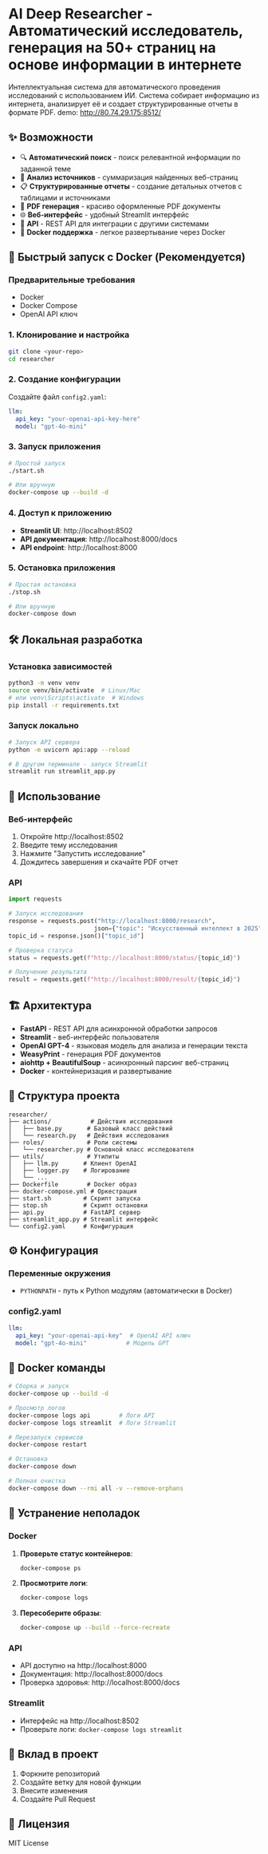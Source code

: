 # AI Deep Researcher - Автоматический исследователь, генерация на 50+ страниц на основе информации в интернете

Интеллектуальная система для автоматического проведения исследований с использованием ИИ. Система собирает информацию из интернета, анализирует её и создает структурированные отчеты в формате PDF.
demo: http://80.74.29.175:8512/
## ✨ Возможности

- 🔍 **Автоматический поиск** - поиск релевантной информации по заданной теме
- 📄 **Анализ источников** - суммаризация найденных веб-страниц
- 📋 **Структурированные отчеты** - создание детальных отчетов с таблицами и источниками
- 📄 **PDF генерация** - красиво оформленные PDF документы
- 🌐 **Веб-интерфейс** - удобный Streamlit интерфейс
- 🚀 **API** - REST API для интеграции с другими системами
- 🐳 **Docker поддержка** - легкое развертывание через Docker

## 🚀 Быстрый запуск с Docker (Рекомендуется)

### Предварительные требования

- Docker
- Docker Compose
- OpenAI API ключ

### 1. Клонирование и настройка

```bash
git clone <your-repo>
cd researcher
```

### 2. Создание конфигурации

Создайте файл `config2.yaml`:

```yaml
llm:
  api_key: "your-openai-api-key-here"
  model: "gpt-4o-mini"
```

### 3. Запуск приложения

```bash
# Простой запуск
./start.sh

# Или вручную
docker-compose up --build -d
```

### 4. Доступ к приложению

- **Streamlit UI**: http://localhost:8502
- **API документация**: http://localhost:8000/docs
- **API endpoint**: http://localhost:8000

### 5. Остановка приложения

```bash
# Простая остановка
./stop.sh

# Или вручную
docker-compose down
```

## 🛠️ Локальная разработка

### Установка зависимостей

```bash
python3 -m venv venv
source venv/bin/activate  # Linux/Mac
# или venv\Scripts\activate  # Windows
pip install -r requirements.txt
```

### Запуск локально

```bash
# Запуск API сервера
python -m uvicorn api:app --reload

# В другом терминале - запуск Streamlit
streamlit run streamlit_app.py
```

## 📝 Использование

### Веб-интерфейс

1. Откройте http://localhost:8502
2. Введите тему исследования
3. Нажмите "Запустить исследование"
4. Дождитесь завершения и скачайте PDF отчет

### API

```python
import requests

# Запуск исследования
response = requests.post("http://localhost:8000/research", 
                        json={"topic": "Искусственный интеллект в 2025"})
topic_id = response.json()["topic_id"]

# Проверка статуса
status = requests.get(f"http://localhost:8000/status/{topic_id}")

# Получение результата
result = requests.get(f"http://localhost:8000/result/{topic_id}")
```

## 🏗️ Архитектура

- **FastAPI** - REST API для асинхронной обработки запросов
- **Streamlit** - веб-интерфейс пользователя
- **OpenAI GPT-4** - языковая модель для анализа и генерации текста
- **WeasyPrint** - генерация PDF документов
- **aiohttp + BeautifulSoup** - асинхронный парсинг веб-страниц
- **Docker** - контейнеризация и развертывание

## 📁 Структура проекта

```
researcher/
├── actions/           # Действия исследования
│   ├── base.py       # Базовый класс действий
│   └── research.py   # Действия исследования
├── roles/            # Роли системы
│   └── researcher.py # Основной класс исследователя
├── utils/            # Утилиты
│   ├── llm.py       # Клиент OpenAI
│   ├── logger.py    # Логирование
│   └── ...
├── Dockerfile        # Docker образ
├── docker-compose.yml # Оркестрация
├── start.sh         # Скрипт запуска
├── stop.sh          # Скрипт остановки
├── api.py           # FastAPI сервер
├── streamlit_app.py # Streamlit интерфейс
└── config2.yaml     # Конфигурация
```

## ⚙️ Конфигурация

### Переменные окружения

- `PYTHONPATH` - путь к Python модулям (автоматически в Docker)

### config2.yaml

```yaml
llm:
  api_key: "your-openai-api-key"  # OpenAI API ключ
  model: "gpt-4o-mini"           # Модель GPT
```

## 🐳 Docker команды

```bash
# Сборка и запуск
docker-compose up --build -d

# Просмотр логов
docker-compose logs api        # Логи API
docker-compose logs streamlit  # Логи Streamlit

# Перезапуск сервисов
docker-compose restart

# Остановка
docker-compose down

# Полная очистка
docker-compose down --rmi all -v --remove-orphans
```

## 🔧 Устранение неполадок

### Docker

1. **Проверьте статус контейнеров**:
   ```bash
   docker-compose ps
   ```

2. **Просмотрите логи**:
   ```bash
   docker-compose logs
   ```

3. **Пересоберите образы**:
   ```bash
   docker-compose up --build --force-recreate
   ```

### API

- API доступно на http://localhost:8000
- Документация: http://localhost:8000/docs
- Проверка здоровья: http://localhost:8000/docs

### Streamlit

- Интерфейс на http://localhost:8502
- Проверьте логи: `docker-compose logs streamlit`

## 🤝 Вклад в проект

1. Форкните репозиторий
2. Создайте ветку для новой функции
3. Внесите изменения
4. Создайте Pull Request

## 📄 Лицензия

MIT License 

